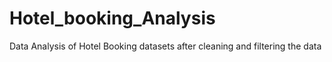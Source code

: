 # Hotel_booking_Analysis
Data Analysis of Hotel Booking datasets after cleaning and filtering the data
